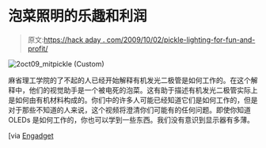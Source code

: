 # 泡菜照明的乐趣和利润

> 原文:[https://hack aday . com/2009/10/02/pickle-lighting-for-fun-and-profit/](https://hackaday.com/2009/10/02/pickle-lighting-for-fun-and-profit/)

![2oct09_mitpickle (Custom)](../Images/a3ef4ffb6acfff07052bd119c2003370.png "2oct09_mitpickle (Custom)")

麻省理工学院的了不起的人已经开始解释有机发光二极管是如何工作的。在这个解释中，他们的视觉助手是一个被电死的泡菜。这有助于描述有机发光二极管实际上是如何由有机材料构成的。你们中的许多人可能已经知道它们是如何工作的，但是对于那些不知道的人来说，这个视频将澄清你们可能有的任何问题。即使你知道 OLEDs 是如何工作的，你也可以学到一些东西。我们没有意识到显示器有多薄。

[via [Engadget](http://www.engadget.com/2009/10/02/video-oled-technology-explained-using-a-pickle-and-an-igor/)